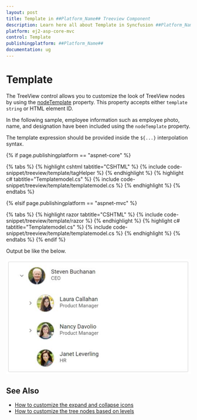 ```yaml
---
layout: post
title: Template in ##Platform_Name## Treeview Component
description: Learn here all about Template in Syncfusion ##Platform_Name## Treeview component of Syncfusion Essential JS 2 and more.
platform: ej2-asp-core-mvc
control: Template
publishingplatform: ##Platform_Name##
documentation: ug
---
```



# Template

The TreeView control allows you to customize the look of TreeView nodes by using the [nodeTemplate](https://help.syncfusion.com/cr/aspnetcore-js2/Syncfusion.EJ2~Syncfusion.EJ2.Navigations.TreeView~NodeTemplate.html) property. This property accepts either `template string` or HTML element ID.

In the following sample, employee information such as employee photo, name, and designation have been included using the `nodeTemplate` property.

The template expression should be provided inside the `${...}` interpolation syntax.

{% if page.publishingplatform == "aspnet-core" %}

{% tabs %}
{% highlight cshtml tabtitle="CSHTML" %}
{% include code-snippet/treeview/template/tagHelper %}
{% endhighlight %}
{% highlight c# tabtitle="Templatemodel.cs" %}
{% include code-snippet/treeview/template/templatemodel.cs %}
{% endhighlight %}
{% endtabs %}

{% elsif page.publishingplatform == "aspnet-mvc" %}

{% tabs %}
{% highlight razor tabtitle="CSHTML" %}
{% include code-snippet/treeview/template/razor %}
{% endhighlight %}
{% highlight c# tabtitle="Templatemodel.cs" %}
{% include code-snippet/treeview/template/templatemodel.cs %}
{% endhighlight %}
{% endtabs %}
{% endif %}



Output be like the below.

![TreeView Sample](./images/template.PNG)

## See Also

* [How to customize the expand and collapse icons](./how-to/customize-the-expand-and-collapse-icons)
* [How to customize the tree nodes based on levels](./how-to/customize-the-tree-nodes-based-on-levels)